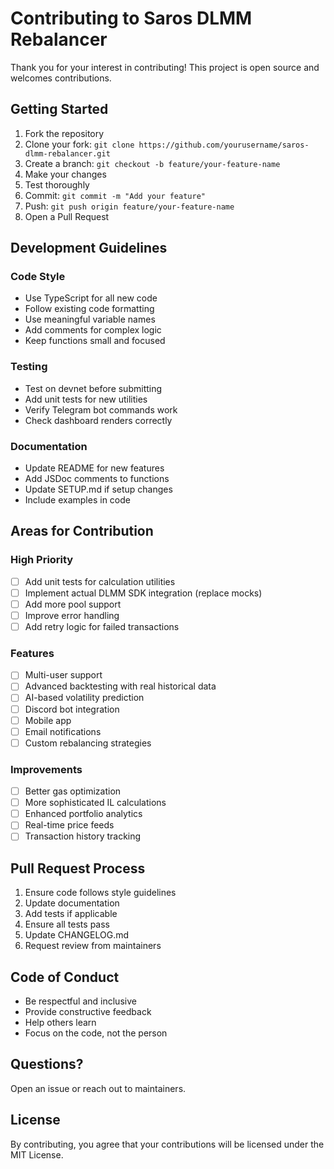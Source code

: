 # Contributing to Saros DLMM Rebalancer

Thank you for your interest in contributing! This project is open source and welcomes contributions.

## Getting Started

1. Fork the repository
2. Clone your fork: `git clone https://github.com/yourusername/saros-dlmm-rebalancer.git`
3. Create a branch: `git checkout -b feature/your-feature-name`
4. Make your changes
5. Test thoroughly
6. Commit: `git commit -m "Add your feature"`
7. Push: `git push origin feature/your-feature-name`
8. Open a Pull Request

## Development Guidelines

### Code Style

- Use TypeScript for all new code
- Follow existing code formatting
- Use meaningful variable names
- Add comments for complex logic
- Keep functions small and focused

### Testing

- Test on devnet before submitting
- Add unit tests for new utilities
- Verify Telegram bot commands work
- Check dashboard renders correctly

### Documentation

- Update README for new features
- Add JSDoc comments to functions
- Update SETUP.md if setup changes
- Include examples in code

## Areas for Contribution

### High Priority

- [ ] Add unit tests for calculation utilities
- [ ] Implement actual DLMM SDK integration (replace mocks)
- [ ] Add more pool support
- [ ] Improve error handling
- [ ] Add retry logic for failed transactions

### Features

- [ ] Multi-user support
- [ ] Advanced backtesting with real historical data
- [ ] AI-based volatility prediction
- [ ] Discord bot integration
- [ ] Mobile app
- [ ] Email notifications
- [ ] Custom rebalancing strategies

### Improvements

- [ ] Better gas optimization
- [ ] More sophisticated IL calculations
- [ ] Enhanced portfolio analytics
- [ ] Real-time price feeds
- [ ] Transaction history tracking

## Pull Request Process

1. Ensure code follows style guidelines
2. Update documentation
3. Add tests if applicable
4. Ensure all tests pass
5. Update CHANGELOG.md
6. Request review from maintainers

## Code of Conduct

- Be respectful and inclusive
- Provide constructive feedback
- Help others learn
- Focus on the code, not the person

## Questions?

Open an issue or reach out to maintainers.

## License

By contributing, you agree that your contributions will be licensed under the MIT License.
